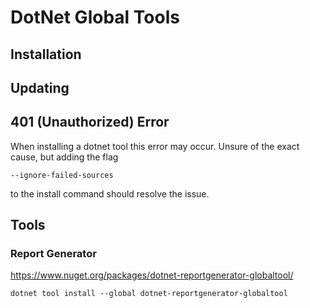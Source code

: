 # DotNet Global Tools


## Installation


## Updating


## 401 (Unauthorized) Error
When installing a dotnet tool this error may occur. Unsure of the exact cause, but adding the flag
```
--ignore-failed-sources
```
to the install command should resolve the issue.

## Tools

### Report Generator
https://www.nuget.org/packages/dotnet-reportgenerator-globaltool/

```ps
dotnet tool install --global dotnet-reportgenerator-globaltool
```
